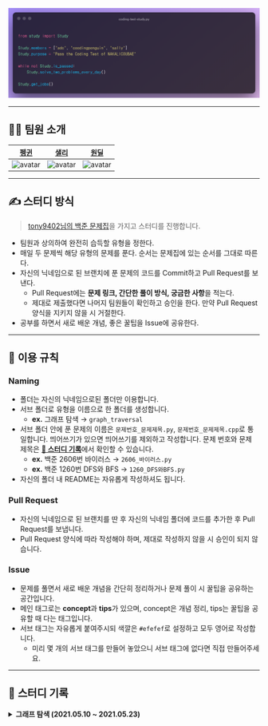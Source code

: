 ![logo](./logo.png)

---

## 👨‍💻 팀원 소개

|                                                          [펭귄](https://github.com/CoodingPenguin)                                                           |                                         [샐리](https://github.com/bsm873)                                         |                                                            [원딜](https://github.com/changwoomon)                                                            |
| :----------------------------------------------------------------------------------------------------------------------------------------------------------: | :---------------------------------------------------------------------------------------------------------------: | :----------------------------------------------------------------------------------------------------------------------------------------------------------: |
| <img src='https://avatars.githubusercontent.com/u/37505775?s=460&u=44732fef53503e63d47192ce5c2de747eff5f0c6&v=4' width='120px' height='120px' alt='avatar'/> | <img src='https://avatars.githubusercontent.com/u/35002768?s=460&v=4' width='120px' height='120px' alt='avatar'/> | <img src='https://avatars.githubusercontent.com/u/59998179?s=460&u=3a7c94b4d803a79b0bd947e184838607f0bf18c7&v=4' width='120px' height='120px' alt='avatar'/> |

---

## ✍ 스터디 방식

> [tony9402님의 백준 문제집](https://github.com/tony9402/baekjoon)을 가지고 스터디를 진행합니다.

- 팀원과 상의하여 완전히 습득할 유형을 정한다.
- 매일 두 문제씩 해당 유형의 문제를 푼다. 순서는 문제집에 있는 순서를 그대로 따른다.
- 자신의 닉네임으로 된 브랜치에 푼 문제의 코드를 Commit하고 Pull Request를 보낸다.
  - Pull Request에는 **문제 링크, 간단한 풀이 방식, 궁금한 사항**을 적는다.
  - 제대로 제출했다면 나머지 팀원들이 확인하고 승인을 한다. 만약 Pull Request 양식을 지키지 않을 시 거절한다.
- 공부를 하면서 새로 배운 개념, 좋은 꿀팁을 Issue에 공유한다.

---

## 📌 이용 규칙

### Naming

- 폴더는 자신의 닉네임으로된 폴더만 이용합니다.
- 서브 폴더로 유형을 이름으로 한 폴더를 생성합니다.
  - **ex.** 그래프 탐색 → `graph_traversal`
- 서브 폴더 안에 푼 문제의 이름은 `문제번호_문제제목.py`, `문제번호_문제제목.cpp`로 통일합니다. 띄어쓰기가 있으면 띄어쓰기를 제외하고 작성합니다. 문제 번호와 문제 제목은 <strong>[📄 스터디 기록](#-스터디-기록)</strong>에서 확인할 수 있습니다.
  - **ex.** 백준 2606번 바이러스 → `2606_바이러스.py`
  - **ex.** 백준 1260번 DFS와 BFS → `1260_DFS와BFS.py`
- 자신의 폴더 내 README는 자유롭게 작성하셔도 됩니다.

### Pull Request

- 자신의 닉네임으로 된 브랜치를 딴 후 자신의 닉네임 폴더에 코드를 추가한 후 Pull Request를 보냅니다.
- Pull Request 양식에 따라 작성해야 하며, 제대로 작성하지 않을 시 승인이 되지 않습니다.

### Issue

- 문제를 풀면서 새로 배운 개념을 간단히 정리하거나 문제 풀이 시 꿀팁을 공유하는 공간입니다.
- 메인 태그로는 **concept**과 **tips**가 있으며, concept은 개념 정리, tips는 꿀팁을 공유할 때 다는 태그입니다.
- 서브 태그는 자유롭게 붙여주시되 색깔은 `#efefef`로 설정하고 모두 영어로 작성합니다.
  - 미리 몇 개의 서브 태그를 만들어 놓았으니 서브 태그에 없다면 직접 만들어주세요.

---

## 📄 스터디 기록

<details markdown="1">
<summary><strong>그래프 탐색 (2021.05.10 ~ 2021.05.23)</strong></summary>

<br/>

| 날짜 |                                 문제 번호                                 |                                       문제 이름                                        |                                       난이도                                       |
| :--: | :-----------------------------------------------------------------------: | :------------------------------------------------------------------------------------: | :--------------------------------------------------------------------------------: |
| 5/10 |  <a href="https://www.acmicpc.net/problem/2606" target="_blank">2606</a>  |      <a href="https://www.acmicpc.net/problem/2606" target="_blank">바이러스</a>       | <img height="25px" width="25px" src="https://static.solved.ac/tier_small/8.svg"/>  |
| 5/10 |  <a href="https://www.acmicpc.net/problem/1260" target="_blank">1260</a>  |      <a href="https://www.acmicpc.net/problem/1260" target="_blank">DFS와 BFS</a>      | <img height="25px" width="25px" src="https://static.solved.ac/tier_small/9.svg"/>  |
| 5/11 | <a href="https://www.acmicpc.net/problem/11725" target="_blank">11725</a> |  <a href="https://www.acmicpc.net/problem/11725" target="_blank">트리의 부모 찾기</a>  | <img height="25px" width="25px" src="https://static.solved.ac/tier_small/9.svg"/>  |
| 5/11 |  <a href="https://www.acmicpc.net/problem/1325" target="_blank">1325</a>  |    <a href="https://www.acmicpc.net/problem/1325" target="_blank">효율적인 해킹</a>    | <img height="25px" width="25px" src="https://static.solved.ac/tier_small/9.svg"/>  |
| 5/12 |  <a href="https://www.acmicpc.net/problem/2178" target="_blank">2178</a>  |      <a href="https://www.acmicpc.net/problem/2178" target="_blank">미로 탐색</a>      | <img height="25px" width="25px" src="https://static.solved.ac/tier_small/10.svg"/> |
| 5/12 |  <a href="https://www.acmicpc.net/problem/2667" target="_blank">2667</a>  |   <a href="https://www.acmicpc.net/problem/2667" target="_blank">단지번호붙이기</a>    | <img height="25px" width="25px" src="https://static.solved.ac/tier_small/10.svg"/> |
| 5/13 |  <a href="https://www.acmicpc.net/problem/7576" target="_blank">7576</a>  |       <a href="https://www.acmicpc.net/problem/7576" target="_blank">토마토</a>        | <img height="25px" width="25px" src="https://static.solved.ac/tier_small/10.svg"/> |
| 5/13 |  <a href="https://www.acmicpc.net/problem/7569" target="_blank">7569</a>  |       <a href="https://www.acmicpc.net/problem/7569" target="_blank">토마토</a>        | <img height="25px" width="25px" src="https://static.solved.ac/tier_small/10.svg"/> |
| 5/14 | <a href="https://www.acmicpc.net/problem/16918" target="_blank">16918</a> |       <a href="https://www.acmicpc.net/problem/16918" target="_blank">봄버맨</a>       | <img height="25px" width="25px" src="https://static.solved.ac/tier_small/10.svg"/> |
| 5/14 |  <a href="https://www.acmicpc.net/problem/5547" target="_blank">5547</a>  |    <a href="https://www.acmicpc.net/problem/5547" target="_blank">일루미네이션</a>     | <img height="25px" width="25px" src="https://static.solved.ac/tier_small/10.svg"/> |
| 5/15 | <a href="https://www.acmicpc.net/problem/14502" target="_blank">14502</a> |       <a href="https://www.acmicpc.net/problem/14502" target="_blank">연구소</a>       | <img height="25px" width="25px" src="https://static.solved.ac/tier_small/11.svg"/> |
| 5/15 | <a href="https://www.acmicpc.net/problem/16234" target="_blank">16234</a> |     <a href="https://www.acmicpc.net/problem/16234" target="_blank">인구 이동</a>      | <img height="25px" width="25px" src="https://static.solved.ac/tier_small/11.svg"/> |
| 5/16 |  <a href="https://www.acmicpc.net/problem/2636" target="_blank">2636</a>  |        <a href="https://www.acmicpc.net/problem/2636" target="_blank">치즈</a>         | <img height="25px" width="25px" src="https://static.solved.ac/tier_small/11.svg"/> |
| 5/16 | <a href="https://www.acmicpc.net/problem/13549" target="_blank">13549</a> |     <a href="https://www.acmicpc.net/problem/13549" target="_blank">숨바꼭질 3</a>     | <img height="25px" width="25px" src="https://static.solved.ac/tier_small/11.svg"/> |
| 5/17 |  <a href="https://www.acmicpc.net/problem/1600" target="_blank">1600</a>  | <a href="https://www.acmicpc.net/problem/1600" target="_blank">말이 되고픈 원숭이</a>  | <img height="25px" width="25px" src="https://static.solved.ac/tier_small/11.svg"/> |
| 5/17 | <a href="https://www.acmicpc.net/problem/17836" target="_blank">17836</a> |  <a href="https://www.acmicpc.net/problem/17836" target="_blank">공주님을 구해라!</a>  | <img height="25px" width="25px" src="https://static.solved.ac/tier_small/11.svg"/> |
| 5/18 | <a href="https://www.acmicpc.net/problem/16973" target="_blank">16973</a> |   <a href="https://www.acmicpc.net/problem/16973" target="_blank">직사각형 탈출</a>    | <img height="25px" width="25px" src="https://static.solved.ac/tier_small/11.svg"/> |
| 5/18 | <a href="https://www.acmicpc.net/problem/14940" target="_blank">14940</a> |   <a href="https://www.acmicpc.net/problem/14940" target="_blank">쉬운 최단거리</a>    | <img height="25px" width="25px" src="https://static.solved.ac/tier_small/11.svg"/> |
| 5/19 | <a href="https://www.acmicpc.net/problem/18513" target="_blank">18513</a> |        <a href="https://www.acmicpc.net/problem/18513" target="_blank">샘터</a>        | <img height="25px" width="25px" src="https://static.solved.ac/tier_small/11.svg"/> |
| 5/19 |  <a href="https://www.acmicpc.net/problem/2668" target="_blank">2668</a>  |     <a href="https://www.acmicpc.net/problem/2668" target="_blank">숫자고르기</a>      | <img height="25px" width="25px" src="https://static.solved.ac/tier_small/11.svg"/> |
| 5/20 | <a href="https://www.acmicpc.net/problem/13023" target="_blank">13023</a> |       <a href="https://www.acmicpc.net/problem/13023" target="_blank">ABCDE</a>        | <img height="25px" width="25px" src="https://static.solved.ac/tier_small/11.svg"/> |
| 5/20 | <a href="https://www.acmicpc.net/problem/16954" target="_blank">16954</a> | <a href="https://www.acmicpc.net/problem/16954" target="_blank">움직이는 미로 탈출</a> | <img height="25px" width="25px" src="https://static.solved.ac/tier_small/12.svg"/> |
| 5/21 |  <a href="https://www.acmicpc.net/problem/2206" target="_blank">2206</a>  | <a href="https://www.acmicpc.net/problem/2206" target="_blank">벽 부수고 이동하기</a>  | <img height="25px" width="25px" src="https://static.solved.ac/tier_small/12.svg"/> |
| 5/21 |  <a href="https://www.acmicpc.net/problem/2573" target="_blank">2573</a>  |        <a href="https://www.acmicpc.net/problem/2573" target="_blank">빙산</a>         | <img height="25px" width="25px" src="https://static.solved.ac/tier_small/12.svg"/> |
| 5/22 |  <a href="https://www.acmicpc.net/problem/4179" target="_blank">4179</a>  |         <a href="https://www.acmicpc.net/problem/4179" target="_blank">불!</a>         | <img height="25px" width="25px" src="https://static.solved.ac/tier_small/12.svg"/> |
| 5/22 | <a href="https://www.acmicpc.net/problem/16932" target="_blank">16932</a> |    <a href="https://www.acmicpc.net/problem/16932" target="_blank">모양 만들기</a>     | <img height="25px" width="25px" src="https://static.solved.ac/tier_small/12.svg"/> |
| 5/23 |  <a href="https://www.acmicpc.net/problem/9466" target="_blank">9466</a>  |     <a href="https://www.acmicpc.net/problem/9466" target="_blank">텀 프로젝트</a>     | <img height="25px" width="25px" src="https://static.solved.ac/tier_small/12.svg"/> |
| 5/23 |  <a href="https://www.acmicpc.net/problem/1967" target="_blank">1967</a>  |     <a href="https://www.acmicpc.net/problem/1967" target="_blank">트리의 지름</a>     | <img height="25px" width="25px" src="https://static.solved.ac/tier_small/12.svg"/> |

</details>

